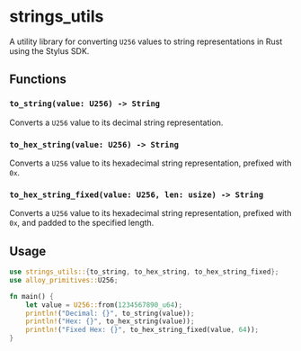 # strings_utils

A utility library for converting `U256` values to string representations in Rust using the Stylus SDK.

## Functions

### `to_string(value: U256) -> String`

Converts a `U256` value to its decimal string representation.

### `to_hex_string(value: U256) -> String`

Converts a `U256` value to its hexadecimal string representation, prefixed with `0x`.

### `to_hex_string_fixed(value: U256, len: usize) -> String`

Converts a `U256` value to its hexadecimal string representation, prefixed with `0x`, and padded to the specified length.

## Usage

```rust
use strings_utils::{to_string, to_hex_string, to_hex_string_fixed};
use alloy_primitives::U256;

fn main() {
    let value = U256::from(1234567890_u64);
    println!("Decimal: {}", to_string(value));
    println!("Hex: {}", to_hex_string(value));
    println!("Fixed Hex: {}", to_hex_string_fixed(value, 64));
}
```